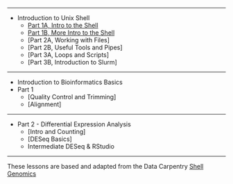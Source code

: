 ****

* Introduction to Unix Shell
  * [Part 1A, Intro to the Shell](https://joiry.github.io/HSL_Carp/Shell_Intro_01)
  * [Part 1B, More Intro to the Shell](https://joiry.github.io/HSL_Carp/Shell_Intro_02)
  * [Part 2A, Working with Files]<!--(https://joiry.github.io/HSL_Carp/Part_02a)-->
  * [Part 2B, Useful Tools and Pipes]<!--(https://joiry.github.io/HSL_Carp/Part_02b)-->
  * [Part 3A, Loops and Scripts]<!--(https://joiry.github.io/HSL_Carp/var_loop_script)-->
  * [Part 3B, Introduction to Slurm]<!--(https://joiry.github.io/HSL_Carp/slurm)-->
  
****
  
* Introduction to Bioinformatics Basics
* Part 1
    * [Quality Control and Trimming]<!--(https://joiry.github.io/HSL_Carp/qc_trim)-->
    * [Alignment]<!--(https://joiry.github.io/HSL_Carp/align)-->
    
***

  * Part 2 - Differential Expression Analysis
    * [Intro and Counting]<!--(https://joiry.github.io/HSL_Carp/counting)-->
    * [DESeq Basics]<!--(https://joiry.github.io/HSL_Carp/deseq2)-->
    * Intermediate DESeq & RStudio  
  
  
****
  
These lessons are based and adapted from the Data Carpentry [Shell Genomics](https://datacarpentry.org/shell-genomics/
) 
